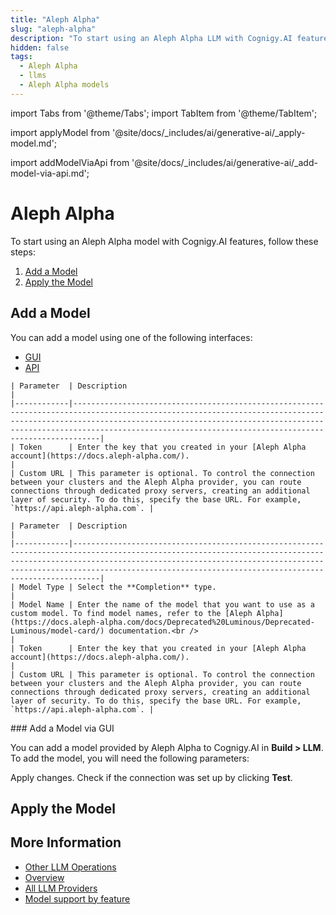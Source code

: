 ```yaml
---
title: "Aleph Alpha"
slug: "aleph-alpha"
description: "To start using an Aleph Alpha LLM with Cognigy.AI features, add the LLM and apply it to the corresponding use case."
hidden: false
tags:
  - Aleph Alpha
  - llms
  - Aleph Alpha models
---
```



import Tabs from '@theme/Tabs';
import TabItem from '@theme/TabItem';

import applyModel from '@site/docs/_includes/ai/generative-ai/_apply-model.md';



import addModelViaApi from '@site/docs/_includes/ai/generative-ai/_add-model-via-api.md';



# Aleph Alpha

To start using an Aleph Alpha model with Cognigy.AI features, follow these steps:

1. [Add a Model](#add-a-model)
2. [Apply the Model](#apply-the-model)

## Add a Model

You can add a model using one of the following interfaces:

- [GUI](#add-a-model-via-gui)
- [API](#add-a-model-via-the-api)

<Tabs>
  <TabItem value="tab1" label="Standard Model" default>

    | Parameter  | Description                                                                                                                                                                                                                                                                                  |
    |------------|----------------------------------------------------------------------------------------------------------------------------------------------------------------------------------------------------------------------------------------------------------------------------------------------|
    | Token      | Enter the key that you created in your [Aleph Alpha account](https://docs.aleph-alpha.com/).                                                                                                                                                                                                   |
    | Custom URL | This parameter is optional. To control the connection between your clusters and the Aleph Alpha provider, you can route connections through dedicated proxy servers, creating an additional layer of security. To do this, specify the base URL. For example, `https://api.aleph-alpha.com`. |

  </TabItem>
  <TabItem value="tab2" label="Custom Model">

    | Parameter  | Description                                                                                                                                                                                                                                                                                  |
    |------------|----------------------------------------------------------------------------------------------------------------------------------------------------------------------------------------------------------------------------------------------------------------------------------------------|
    | Model Type | Select the **Completion** type.                                                                                                                                                                                                                                                              |
    | Model Name | Enter the name of the model that you want to use as a custom model. To find model names, refer to the [Aleph Alpha](https://docs.aleph-alpha.com/docs/Deprecated%20Luminous/Deprecated-Luminous/model-card/) documentation.<br />                                                                      |
    | Token      | Enter the key that you created in your [Aleph Alpha account](https://docs.aleph-alpha.com/).                                                                                                                                                                                                   |
    | Custom URL | This parameter is optional. To control the connection between your clusters and the Aleph Alpha provider, you can route connections through dedicated proxy servers, creating an additional layer of security. To do this, specify the base URL. For example, `https://api.aleph-alpha.com`. |

  </TabItem>
</Tabs>
### Add a Model via GUI

You can add a model provided by Aleph Alpha to Cognigy.AI in **Build > LLM**. To add the model, you will need the following parameters:

Apply changes. Check if the connection was set up by clicking **Test**.

<addModelViaApi />

## Apply the Model

<applyModel />

## More Information

- [Other LLM Operations](../other-operations.md)
- [Overview](../overview.md)
- [All LLM Providers](all-providers.md)
- [Model support by feature](../model-support-by-feature.md)